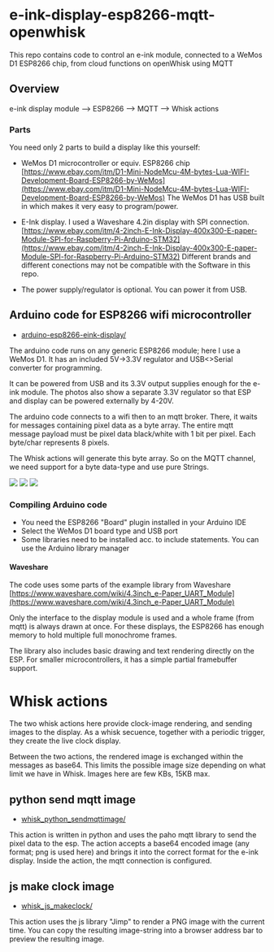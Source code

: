 # e-ink-display-esp8266-mqtt-openwhisk
This repo contains code to control an e-ink module, connected to a WeMos D1 ESP8266 chip, from cloud functions on openWhisk using MQTT


## Overview

  e-ink display module --> ESP8266 --> MQTT --> Whisk actions

### Parts

You need only 2 parts to build a display like this yourself:

* WeMos D1 microcontroller or equiv. ESP8266 chip [https://www.ebay.com/itm/D1-Mini-NodeMcu-4M-bytes-Lua-WIFI-Development-Board-ESP8266-by-WeMos](https://www.ebay.com/itm/D1-Mini-NodeMcu-4M-bytes-Lua-WIFI-Development-Board-ESP8266-by-WeMos)
The WeMos D1 has USB built in which makes it very easy to program/power.

* E-Ink display. I used a Waveshare 4.2in display with SPI connection. [https://www.ebay.com/itm/4-2inch-E-Ink-Display-400x300-E-paper-Module-SPI-for-Raspberry-Pi-Arduino-STM32](https://www.ebay.com/itm/4-2inch-E-Ink-Display-400x300-E-paper-Module-SPI-for-Raspberry-Pi-Arduino-STM32)
Different brands and different conections may not be compatible with the Software in this repo.

* The power supply/regulator is optional. You can power it from USB.


## Arduino code for ESP8266 wifi microcontroller

* [arduino-esp8266-eink-display/](arduino-esp8266-eink-display/)

The arduino code runs on any generic ESP8266 module; here I use a WeMos D1. It has an included 5V->3.3V regulator and USB<>Serial converter for programming. 

It can be powered from USB and its 3.3V output supplies enough for the e-ink module. The photos also show a separate 3.3V regulator so that ESP and display can be powered externally by 4-20V.

The arduino code connects to a wifi then to an mqtt broker. There, it waits for messages containing pixel data as a byte array. The entire mqtt message payload must be pixel data black/white with 1 bit per pixel. Each byte/char represents 8 pixels. 

The Whisk actions will generate this byte array. So on the MQTT channel, we need support for a byte data-type and use pure Strings.

![](doc/IMG_20171219_133108.jpg)
![](doc/IMG_20171219_133203.jpg)
![](doc/IMG_20171219_133722.jpg)

### Compiling Arduino code

* You need the ESP8266 "Board" plugin installed in your Arduino IDE
* Select the WeMos D1 board type and USB port
* Some libraries need to be installed acc. to include statements. You can use the Arduino library manager


#### Waveshare
The code uses some parts of the example library from Waveshare [https://www.waveshare.com/wiki/4.3inch_e-Paper_UART_Module](https://www.waveshare.com/wiki/4.3inch_e-Paper_UART_Module)

Only the interface to the display module is used and a whole frame (from mqtt) is always drawn at once. For these displays, the ESP8266 has enough memory to hold multiple full monochrome frames.

The library also includes basic drawing and text rendering directly on the ESP. For smaller microcontrollers, it has a simple partial framebuffer support.


# Whisk actions

The two whisk actions here provide clock-image rendering, and sending images to the display.
As a whisk secuence, together with a periodic trigger, they create the live clock display.

Between the two actions, the rendered image is exchanged within the messages as base64. This limits the possible image size depending on what limit we have in Whisk. Images here are few KBs, 15KB max.

## python send mqtt image

* [whisk_python_sendmqttimage/](whisk_python_sendmqttimage/)

This action is written in python and uses the paho mqtt library to send the pixel data to the esp. The action accepts a base64 encoded image (any format; png is used here) and brings it into the correct format for the e-ink display. Inside the action, the mqtt connection is configured.


## js make clock image

* [whisk_js_makeclock/](whisk_js_makeclock/)

This action uses the js library "Jimp" to render a PNG image with the current time. You can copy the resulting image-string into a browser address bar to preview the resulting image.



